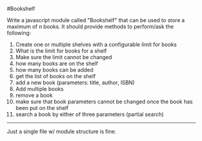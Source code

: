 #Bookshelf

Write a javascript module called "Bookshelf" that can be used to store a maximum of n books. It should provide methods to perform/ask the following:

1. Create one or multiple shelves with a configurable limit for books
2. What is the limit for books for a shelf
3. Make sure the limit cannot be changed
5. how many books are on the shelf
6. how many books can be added
7. get the list of books on the shelf
8. add a new book (parameters: title, author, ISBN)
9. Add multiple books
10. remove a book
11. make sure that book parameters cannot be changed once the book has been put on the shelf
12. search a book by either of three parameters (partial search)

------

Just a single file w/ module structure is fine. 
